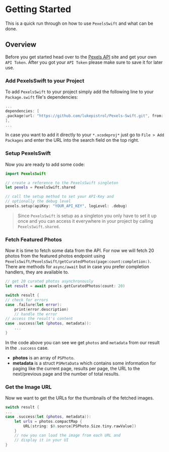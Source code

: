 # Getting Started

This is a quick run through on how to use ``PexelsSwift`` and what can be done.

## Overview

Before you get started head over to the [Pexels API](https://www.pexels.com/api) site and get your own `API Token`. After you got your `API Token` please make sure to save it for later use.

### Add PexelsSwift to your Project

To add ``PexelsSwift`` to your project simply add the following line to your `Package.swift` file's dependencies:

```swift
...
dependencies: [
.package(url: "https://github.com/lukepistrol/Pexels-Swift.git", from: "0.1.0")
],
...
```

In case you want to add it directly to your `*.xcodeproj*` just go to `File > Add Packages` and enter the URL into the search field on the top right.

### Setup PexelsSwift

Now you are ready to add some code:

```swift
import PexelsSwift

// create a reference to the PexelsSwift singleton
let pexels = PexelsSwift.shared

// call the setup method to set your API-Key and 
// optionally the debug level
pexels.setup(apiKey: "YOUR_API_KEY", logLevel: .debug)
```

> Since ``PexelsSwift`` is setup as a singleton you only have to set it up once and you can access it everywhere in your project by calling `PexelsSwift.shared`.

### Fetch Featured Photos

Now it is time to fetch some data from the API. For now we will fetch 20 photos from the featured photos endpoint using ``PexelsSwift/PexelsSwift/getCuratedPhotos(page:count:completion:)``. There are methods for `async/await` but in case you prefer completion handlers, they are available to.

```swift
// get 20 curated photos asynchronously
let result = await pexels.getCuratedPhotos(count: 20)

switch result {
// check for errors
case .failure(let error):
    print(error.description)
    // handle the error
// access the result's content
case .success(let (photos, metadata)):
    ...
}
```

In the code above you can see we get `photos` and `metadata` from our result in the `.success` case.

- **photos** is an array of ``PSPhoto``.
- **metadata** is a struct ``PSMetaData`` which contains some information for paging like the current page, results per page, the URL to the next/previous page and the number of total results.

### Get the Image URL

Now we want to get the URLs for the thumbnails of the fetched images.

```swift
switch result {
...
case .success(let (photos, metadata)):
    let urls = photos.compactMap { 
        URL(string: $0.source[PSPhoto.Size.tiny.rawValue]) 
    }
    // now you can load the image from each URL and 
    // display it in your UI
}
```
